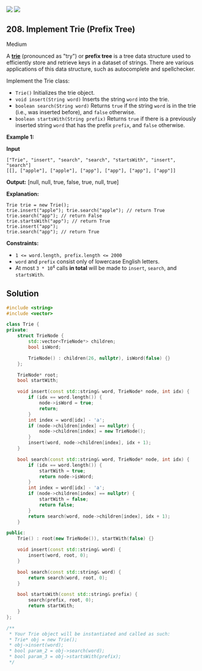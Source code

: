 [![](https://img.shields.io/github/stars/LeetCode-in-Cpp/LeetCode-in-Cpp?label=Stars&style=flat-square)](https://github.com/LeetCode-in-Cpp/LeetCode-in-Cpp)
[![](https://img.shields.io/github/forks/LeetCode-in-Cpp/LeetCode-in-Cpp?label=Fork%20me%20on%20GitHub%20&style=flat-square)](https://github.com/LeetCode-in-Cpp/LeetCode-in-Cpp/fork)

## 208\. Implement Trie (Prefix Tree)

Medium

A [**trie**](https://en.wikipedia.org/wiki/Trie) (pronounced as "try") or **prefix tree** is a tree data structure used to efficiently store and retrieve keys in a dataset of strings. There are various applications of this data structure, such as autocomplete and spellchecker.

Implement the Trie class:

*   `Trie()` Initializes the trie object.
*   `void insert(String word)` Inserts the string `word` into the trie.
*   `boolean search(String word)` Returns `true` if the string `word` is in the trie (i.e., was inserted before), and `false` otherwise.
*   `boolean startsWith(String prefix)` Returns `true` if there is a previously inserted string `word` that has the prefix `prefix`, and `false` otherwise.

**Example 1:**

**Input**

    ["Trie", "insert", "search", "search", "startsWith", "insert", "search"]
    [[], ["apple"], ["apple"], ["app"], ["app"], ["app"], ["app"]]

**Output:** [null, null, true, false, true, null, true]

**Explanation:**

    Trie trie = new Trie();
    trie.insert("apple"); trie.search("apple"); // return True
    trie.search("app"); // return False
    trie.startsWith("app"); // return True
    trie.insert("app");
    trie.search("app"); // return True 

**Constraints:**

*   `1 <= word.length, prefix.length <= 2000`
*   `word` and `prefix` consist only of lowercase English letters.
*   At most <code>3 * 10<sup>4</sup></code> calls **in total** will be made to `insert`, `search`, and `startsWith`.

## Solution

```cpp
#include <string>
#include <vector>

class Trie {
private:
    struct TrieNode {
        std::vector<TrieNode*> children;
        bool isWord;

        TrieNode() : children(26, nullptr), isWord(false) {}
    };

    TrieNode* root;
    bool startWith;

    void insert(const std::string& word, TrieNode* node, int idx) {
        if (idx == word.length()) {
            node->isWord = true;
            return;
        }
        int index = word[idx] - 'a';
        if (node->children[index] == nullptr) {
            node->children[index] = new TrieNode();
        }
        insert(word, node->children[index], idx + 1);
    }

    bool search(const std::string& word, TrieNode* node, int idx) {
        if (idx == word.length()) {
            startWith = true;
            return node->isWord;
        }
        int index = word[idx] - 'a';
        if (node->children[index] == nullptr) {
            startWith = false;
            return false;
        }
        return search(word, node->children[index], idx + 1);
    }

public:
    Trie() : root(new TrieNode()), startWith(false) {}

    void insert(const std::string& word) {
        insert(word, root, 0);
    }

    bool search(const std::string& word) {
        return search(word, root, 0);
    }

    bool startsWith(const std::string& prefix) {
        search(prefix, root, 0);
        return startWith;
    }
};

/**
 * Your Trie object will be instantiated and called as such:
 * Trie* obj = new Trie();
 * obj->insert(word);
 * bool param_2 = obj->search(word);
 * bool param_3 = obj->startsWith(prefix);
 */
```
